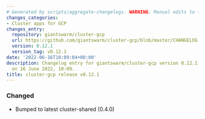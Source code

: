 ```yaml
---
# Generated by scripts/aggregate-changelogs. WARNING: Manual edits to this files will be overwritten.
changes_categories:
- Cluster apps for GCP
changes_entry:
  repository: giantswarm/cluster-gcp
  url: https://github.com/giantswarm/cluster-gcp/blob/master/CHANGELOG.md#0121---2022-06-16
  version: 0.12.1
  version_tag: v0.12.1
date: '2022-06-16T10:09:04+00:00'
description: Changelog entry for giantswarm/cluster-gcp version 0.12.1, published
  on 16 June 2022, 10:09.
title: cluster-gcp release v0.12.1
---
```


### Changed
- Bumped to latest cluster-shared (0.4.0)
